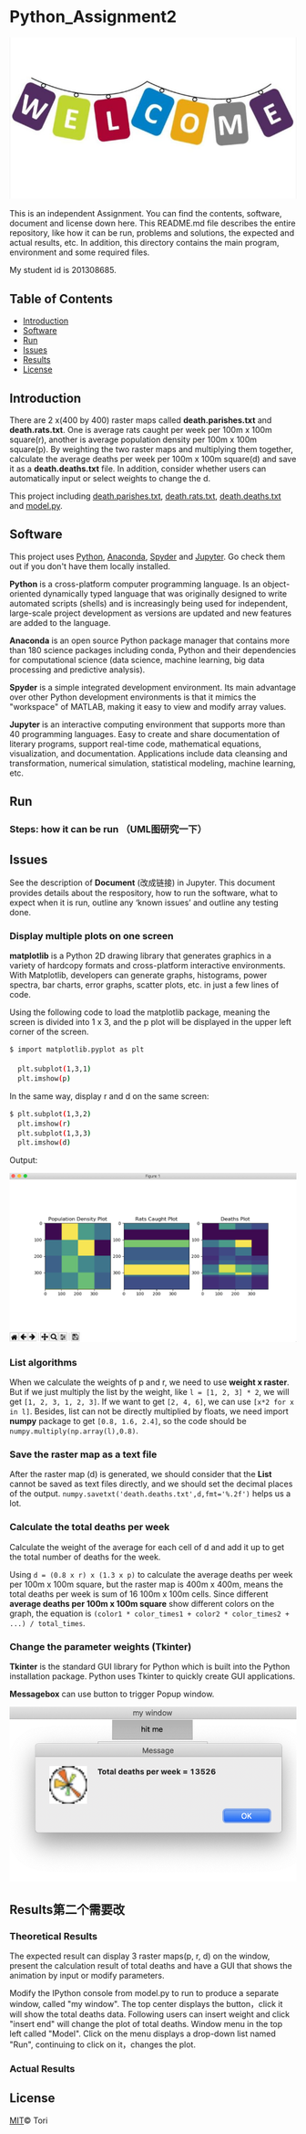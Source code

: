 # Python_Assignment2

![welcome](https://github.com/hahatori/Python_Assignment1/blob/master/images/welcome1.jpg)

This is an independent Assignment. You can find the contents, software, document and license down here. This README.md file describes the entire repository, like how it can be run, problems and solutions, the expected and actual results, etc. In addition, this directory contains the main program, environment and some required files. 

My student id is 201308685.

## Table of Contents

- [Introduction](#introduction)
- [Software](#software)
- [Run](#run)
- [Issues](#issues)
- [Results](#results)
- [License](#license)

## Introduction

There are 2 x(400 by 400) raster maps called **death.parishes.txt** and **death.rats.txt**. One is average rats caught per week per 100m x 100m square(r), another is average population density per 100m x 100m square(p). By weighting the two raster maps and multiplying them together, calculate the average deaths per week per 100m x 100m square(d) and save it as a **death.deaths.txt** file. In addition, consider whether users can automatically input or select weights to change the d.

This project including [death.parishes.txt](https://github.com/hahatori/Python_Assignment2/blob/master/death.parishes.txt), [death.rats.txt](https://github.com/hahatori/Python_Assignment2/blob/master/death.rats.txt), [death.deaths.txt](https://github.com/hahatori/Python_Assignment2/blob/master/death.deaths.txt) and [model.py](https://github.com/hahatori/Python_Assignment2/blob/master/model.py).


## Software

This project uses [Python](https://www.python.org), [Anaconda](https://www.anaconda.com), [Spyder](https://www.spyder-ide.org) and [Jupyter](https://jupyter.org). Go check them out if you don't have them locally installed.

**Python** is a cross-platform computer programming language. Is an object-oriented dynamically typed language that was originally designed to write automated scripts (shells) and is increasingly being used for independent, large-scale project development as versions are updated and new features are added to the language.

**Anaconda** is an open source Python package manager that contains more than 180 science packages including conda, Python and their dependencies for computational science (data science, machine learning, big data processing and predictive analysis).

**Spyder** is a simple integrated development environment. Its main advantage over other Python development environments is that it mimics the "workspace" of MATLAB, making it easy to view and modify array values.

**Jupyter** is an interactive computing environment that supports more than 40 programming languages. Easy to create and share documentation of literary programs, support real-time code, mathematical equations, visualization, and documentation. Applications include data cleansing and transformation, numerical simulation, statistical modeling, machine learning, etc.

## Run

### Steps: how it can be run （UML图研究一下）



## Issues

See the description of **Document** (改成链接) in Jupyter. This document provides details about the respository, how to run the software, what to expect when it is run, outline any ‘known issues’ and outline any testing done.

### Display multiple plots on one screen

**matplotlib** is a Python 2D drawing library that generates graphics in a variety of hardcopy formats and cross-platform interactive environments. With Matplotlib, developers can generate graphs, histograms, power spectra, bar charts, error graphs, scatter plots, etc. in just a few lines of code.

Using the following code to load the matplotlib package, meaning the screen is divided into 1 x 3, and the p plot will be displayed in the upper left corner of the screen.

```sh
$ import matplotlib.pyplot as plt

  plt.subplot(1,3,1)
  plt.imshow(p)
```

In the same way, display r and d on the same screen:

```sh
$ plt.subplot(1,3,2)
  plt.imshow(r)
  plt.subplot(1,3,3)
  plt.imshow(d) 
```

Output:

![Multiple plots](https://github.com/hahatori/Python_Assignment2/blob/master/three_plot.png)


### List algorithms

When we calculate the weights of p and r, we need to use **weight x raster**. But if we just multiply the list by the weight, like ```l = [1, 2, 3] * 2```, we will get ```[1, 2, 3, 1, 2, 3]```. If we want to get ```[2, 4, 6]```, we can use ```[x*2 for x in l]```. Besides, list can not be directly multiplied by floats, we need import **numpy** package to get ```[0.8, 1.6, 2.4]```,  so the code should be ```numpy.multiply(np.array(l),0.8)```.

### Save the raster map as a text file

After the raster map (d) is generated, we should consider that the **List** cannot be saved as text files directly, and we should set the decimal places of the output. ```numpy.savetxt('death.deaths.txt',d,fmt='%.2f')``` helps us a lot.

### Calculate the total deaths per week

Calculate the weight of the average for each cell of d and add it up to get the total number of deaths for the week.

Using ```d = (0.8 x r) x (1.3 x p)``` to calculate the average deaths per week per 100m x 100m square, but the raster map is 400m x 400m, means the total deaths per week is sum of 16 100m x 100m cells. Since different **average deaths per 100m x 100m square** show different colors on the graph, the equation is ```(color1 * color_times1 + color2 * color_times2 + ...) / total_times```.


### Change the parameter weights (Tkinter)

**Tkinter** is the standard GUI library for Python which is built into the Python installation package. Python uses Tkinter to quickly create GUI applications.

**Messagebox** can use button to trigger Popup window.

![Messagebox](https://github.com/hahatori/Python_Assignment2/blob/master/messagebox.png)

## Results第二个需要改

### Theoretical Results

The expected result can display 3 raster maps(p, r, d) on the window, present the calculation result of total deaths and have a GUI that shows the animation by input or modify parameters.  

Modify the IPython console from model.py to run to produce a separate window, called "my window". The top center displays the button，click it will show the total deaths data. Following users can insert weight and click "insert end" will change the plot of total deaths. Window menu in the top left called "Model". Click on the menu displays a drop-down list named "Run", continuing to click on it，changes the plot.

### Actual Results


## License

[MIT](https://github.com/hahatori/Python_Assignment2/blob/master/LICENSE)© Tori
